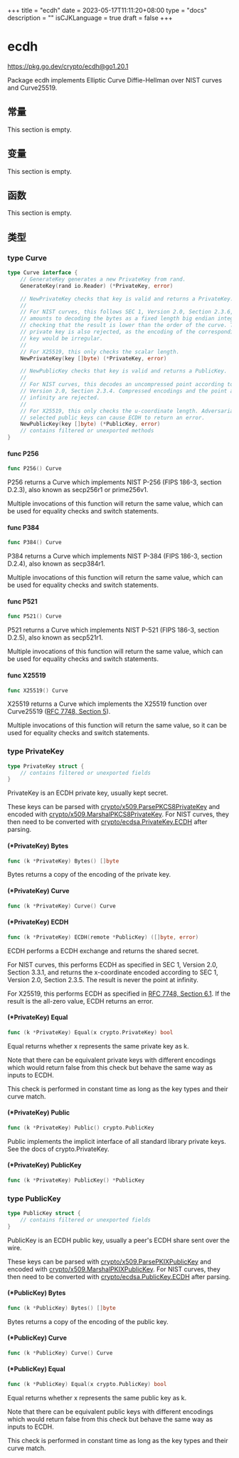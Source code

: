 +++
title = "ecdh"
date = 2023-05-17T11:11:20+08:00
type = "docs"
description = ""
isCJKLanguage = true
draft = false
+++
# ecdh

https://pkg.go.dev/crypto/ecdh@go1.20.1



Package ecdh implements Elliptic Curve Diffie-Hellman over NIST curves and Curve25519.





  
  
  


  
  
  
  
  


  
  

## 常量 

This section is empty.

## 变量

This section is empty.

## 函数

This section is empty.

## 类型

### type Curve 

``` go
type Curve interface {
	// GenerateKey generates a new PrivateKey from rand.
	GenerateKey(rand io.Reader) (*PrivateKey, error)

	// NewPrivateKey checks that key is valid and returns a PrivateKey.
	//
	// For NIST curves, this follows SEC 1, Version 2.0, Section 2.3.6, which
	// amounts to decoding the bytes as a fixed length big endian integer and
	// checking that the result is lower than the order of the curve. The zero
	// private key is also rejected, as the encoding of the corresponding public
	// key would be irregular.
	//
	// For X25519, this only checks the scalar length.
	NewPrivateKey(key []byte) (*PrivateKey, error)

	// NewPublicKey checks that key is valid and returns a PublicKey.
	//
	// For NIST curves, this decodes an uncompressed point according to SEC 1,
	// Version 2.0, Section 2.3.4. Compressed encodings and the point at
	// infinity are rejected.
	//
	// For X25519, this only checks the u-coordinate length. Adversarially
	// selected public keys can cause ECDH to return an error.
	NewPublicKey(key []byte) (*PublicKey, error)
	// contains filtered or unexported methods
}
```

#### func P256 

``` go
func P256() Curve
```

P256 returns a Curve which implements NIST P-256 (FIPS 186-3, section D.2.3), also known as secp256r1 or prime256v1.

Multiple invocations of this function will return the same value, which can be used for equality checks and switch statements.

#### func P384 

``` go
func P384() Curve
```

P384 returns a Curve which implements NIST P-384 (FIPS 186-3, section D.2.4), also known as secp384r1.

Multiple invocations of this function will return the same value, which can be used for equality checks and switch statements.

#### func P521 

``` go
func P521() Curve
```

P521 returns a Curve which implements NIST P-521 (FIPS 186-3, section D.2.5), also known as secp521r1.

Multiple invocations of this function will return the same value, which can be used for equality checks and switch statements.

#### func X25519 

``` go
func X25519() Curve
```

X25519 returns a Curve which implements the X25519 function over Curve25519 ([RFC 7748, Section 5](https://rfc-editor.org/rfc/rfc7748.html#section-5)).

Multiple invocations of this function will return the same value, so it can be used for equality checks and switch statements.

### type PrivateKey 

``` go
type PrivateKey struct {
	// contains filtered or unexported fields
}
```

PrivateKey is an ECDH private key, usually kept secret.

These keys can be parsed with [crypto/x509.ParsePKCS8PrivateKey](https://pkg.go.dev/crypto/x509#ParsePKCS8PrivateKey) and encoded with [crypto/x509.MarshalPKCS8PrivateKey](https://pkg.go.dev/crypto/x509#MarshalPKCS8PrivateKey). For NIST curves, they then need to be converted with [crypto/ecdsa.PrivateKey.ECDH](https://pkg.go.dev/crypto/ecdsa#PrivateKey.ECDH) after parsing.

#### (*PrivateKey) Bytes 

``` go
func (k *PrivateKey) Bytes() []byte
```

Bytes returns a copy of the encoding of the private key.

#### (*PrivateKey) Curve 

``` go
func (k *PrivateKey) Curve() Curve
```

#### (*PrivateKey) ECDH 

``` go
func (k *PrivateKey) ECDH(remote *PublicKey) ([]byte, error)
```

ECDH performs a ECDH exchange and returns the shared secret.

For NIST curves, this performs ECDH as specified in SEC 1, Version 2.0, Section 3.3.1, and returns the x-coordinate encoded according to SEC 1, Version 2.0, Section 2.3.5. The result is never the point at infinity.

For X25519, this performs ECDH as specified in [RFC 7748, Section 6.1](https://rfc-editor.org/rfc/rfc7748.html#section-6.1). If the result is the all-zero value, ECDH returns an error.

#### (*PrivateKey) Equal 

``` go
func (k *PrivateKey) Equal(x crypto.PrivateKey) bool
```

Equal returns whether x represents the same private key as k.

Note that there can be equivalent private keys with different encodings which would return false from this check but behave the same way as inputs to ECDH.

This check is performed in constant time as long as the key types and their curve match.

#### (*PrivateKey) Public 

``` go
func (k *PrivateKey) Public() crypto.PublicKey
```

Public implements the implicit interface of all standard library private keys. See the docs of crypto.PrivateKey.

#### (*PrivateKey) PublicKey 

``` go
func (k *PrivateKey) PublicKey() *PublicKey
```

### type PublicKey 

``` go
type PublicKey struct {
	// contains filtered or unexported fields
}
```

PublicKey is an ECDH public key, usually a peer's ECDH share sent over the wire.

These keys can be parsed with [crypto/x509.ParsePKIXPublicKey](https://pkg.go.dev/crypto/x509#ParsePKIXPublicKey) and encoded with [crypto/x509.MarshalPKIXPublicKey](https://pkg.go.dev/crypto/x509#MarshalPKIXPublicKey). For NIST curves, they then need to be converted with [crypto/ecdsa.PublicKey.ECDH](https://pkg.go.dev/crypto/ecdsa#PublicKey.ECDH) after parsing.

#### (*PublicKey) Bytes 

``` go
func (k *PublicKey) Bytes() []byte
```

Bytes returns a copy of the encoding of the public key.

#### (*PublicKey) Curve 

``` go
func (k *PublicKey) Curve() Curve
```

#### (*PublicKey) Equal 

``` go
func (k *PublicKey) Equal(x crypto.PublicKey) bool
```

Equal returns whether x represents the same public key as k.

Note that there can be equivalent public keys with different encodings which would return false from this check but behave the same way as inputs to ECDH.

This check is performed in constant time as long as the key types and their curve match.